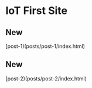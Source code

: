 # IoT First Site
## New 
[post-1)(posts/post-1/index.html) 
## New 
[post-2)(posts/post-2/index.html) 